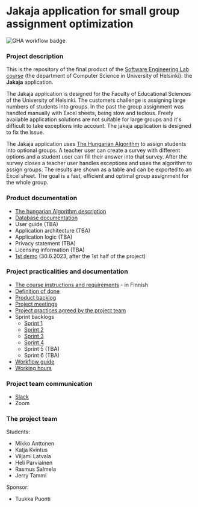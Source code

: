 # Jakaja application for small group assignment optimization
![GHA workflow badge](https://github.com/piryopt/pienryhmien-optimointi/workflows/CI/badge.svg)

### Project description

This is the repository of the final product of the [Software Engineering Lab course](https://studies.helsinki.fi/courses/cur/otm-96ddc0a9-a15b-4717-bfdc-23872092b730) (the department of Computer Science in University of Helsinki): the **Jakaja** application.

The Jakaja application is designed for the Faculty of Educational Sciences of the University of Helsinki. The customers challenge is assigning large numbers of students into groups. In the past the group assignment was handled manually with Excel sheets, being slow and tedious. Freely available application solutions are not suitable for large groups and it's difficult to take exceptions into account. The jakaja application is designed to fix the issue. 

The Jakaja application uses [The Hungarian Algorithm](https://en.wikipedia.org/wiki/Hungarian_algorithm) to assign students into optional groups. A teacher user can create a survey with different options and a student user can fill their answer into that survey. After the survey closes a teacher user handles exceptions and uses the algorithm to assign groups. The results are shown as a table and can be exported to an Excel sheet. The goal is a fast, efficient and optimal group assignment for the whole group.


### Product documentation

- [The hungarian Algorithm description](https://github.com/piryopt/pienryhmien-optimointi/blob/main/documentation/hungarian.md)
- [Database documentation](https://github.com/piryopt/pienryhmien-optimointi/blob/main/documentation/database_docs/)
- User guide (TBA)
- Application architecture (TBA)
- Application logic (TBA)
- Privacy statement (TBA)
- Licensing information (TBA)
- [1st demo](https://youtu.be/z548R3cHm54) (30.6.2023, after the 1st half of the project)


### Project practicalities and documentation

- [The course instructions and requirements](https://github.com/HY-TKTL/TKT20007-Ohjelmistotuotantoprojekti) - in Finnish
- [Definition of done](https://github.com/piryopt/pienryhmien-optimointi/blob/main/documentation/Definition%20of%20done.md)
- [Product backlog](https://tasks.office.com/HelsinkiFI.onmicrosoft.com/en-GB/Home/Planner/#/plantaskboard?groupId=ba568d54-ac10-4284-8546-4bd5009e3f22&planId=PWuNfrTpM0uMVnV2NHTlY5YAEsh-)
- [Project meetings](https://github.com/piryopt/pienryhmien-optimointi/blob/main/documentation/project_meetings.md)
- [Project practices agreed by the project team](https://github.com/piryopt/pienryhmien-optimointi/blob/main/documentation/project_practices.md)
- Sprint backlogs
  - [Sprint 1](https://docs.google.com/spreadsheets/d/19JN28VdVESQVGfSUTVLsMB2tkSZfw3HZhc6R9kpa-ng/edit#gid=466729438)
  - [Sprint 2](https://docs.google.com/spreadsheets/d/19JN28VdVESQVGfSUTVLsMB2tkSZfw3HZhc6R9kpa-ng/edit#gid=59763564)
  - [Sprint 3](https://docs.google.com/spreadsheets/d/19JN28VdVESQVGfSUTVLsMB2tkSZfw3HZhc6R9kpa-ng/edit#gid=1576777136)
  - [Sprint 4](https://docs.google.com/spreadsheets/d/19JN28VdVESQVGfSUTVLsMB2tkSZfw3HZhc6R9kpa-ng/edit#gid=1803644692)
  - Sprint 5 (TBA)
  - Sprint 6 (TBA)
- [Workflow guide](https://github.com/piryopt/pienryhmien-optimointi/blob/main/documentation/workflow_guide.md)
- [Working hours](https://docs.google.com/spreadsheets/d/1rd8avaP7OGhgrX-mo4E5-mgfgCE71X50_aM8jR2hNEc/edit#gid=1189482618)


### Project team communication

- [Slack](https://ohtuprojekti-hq.slack.com)
- Zoom


### The project team

Students:
- Mikko Anttonen
- Katja Kvintus
- Viljami Latvala
- Heli Parviainen
- Rasmus Salmela
- Jerry Tammi

Sponsor:
- Tuukka Puonti
